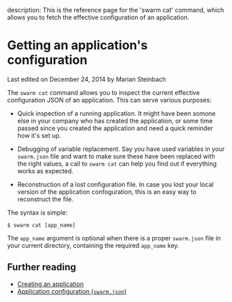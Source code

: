 description: This is the reference page for the 'swarm cat' command, which allows you to fetch the effective configuration of an application.

# Getting an application's configuration

<p class="lastmod">Last edited on December 24, 2014 by Marian Steinbach</p>

The `swarm cat` command allows you to inspect the current effective configuration JSON of an application. This can serve various purposes:

* Quick inspection of a running application. It might have been somone else in your company who has created the application, or some time passed since you created the application and need a quick reminder how it's set up.

* Debugging of variable replacement. Say you have used variables in your `swarm.json` file and want to make sure these have been replaced with the right values, a call to `swarm cat` can help you find out if everything works as expected.

* Reconstruction of a lost configuration file. In case you lost your local version of the application confoguration, this is an easy way to reconstruct the file.

The syntax is simple:

    $ swarm cat [app_name]

The `app_name` argument is optional when there is a proper `swarm.json` file in your current directory, containing the required `app_name` key.

## Further reading

* [Creating an application](../create/)
* [Application configuration (`swarm.json`)](../swarm-json/)
